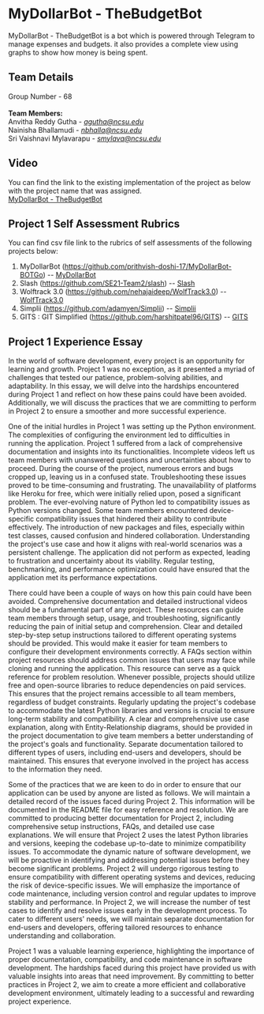 # MyDollarBot - TheBudgetBot

MyDollarBot - TheBudgetBot is a bot which is powered through Telegram to manage expenses and budgets. it also provides a complete view using graphs to show how money is being spent.

## Team Details

Group Number - 68<br><br>
<b>Team Members:</b><br>
Anvitha Reddy Gutha - <i>agutha@ncsu.edu</i><br>
Nainisha Bhallamudi - <i>nbhalla@ncsu.edu</i><br>
Sri Vaishnavi Mylavarapu - <i>smylava@ncsu.edu</i><br>

## Video
You can find the link to the existing implementation of the project as below with the project name that was assigned. <br>
[MyDollarBot - TheBudgetBot](https://youtu.be/6jXNsszrPys)

## Project 1 Self Assessment Rubrics
You can find csv file link to the rubrics of self assessments of the following projects below:<br>
1. MyDollarBot (https://github.com/prithvish-doshi-17/MyDollarBot-BOTGo) -- [MyDollarBot](https://github.com/nainisha-b/MyDollarBot-TheBudgetBot/blob/main/proj1/MyDollarBot.csv)<br>
2. Slash (https://github.com/SE21-Team2/slash) -- [Slash](https://github.com/nainisha-b/MyDollarBot-TheBudgetBot/blob/main/proj1/Slash.csv)<br>
3. Wolftrack 3.0 (https://github.com/nehajaideep/WolfTrack3.0) -- [WolfTrack3.0](https://github.com/nainisha-b/MyDollarBot-TheBudgetBot/blob/main/proj1/WolfTrack3.0.csv)<br>
4. Simplii (https://github.com/adamyen/Simplii) -- [Simplii](https://github.com/nainisha-b/MyDollarBot-TheBudgetBot/blob/main/proj1/Simplii.csv)<br>
5. GITS : GIT Simplified (https://github.com/harshitpatel96/GITS) -- [GITS](https://github.com/nainisha-b/MyDollarBot-TheBudgetBot/blob/main/proj1/GITS.csv)<br>

## Project 1 Experience Essay


In the world of software development, every project is an opportunity for learning and growth. Project 1 was no exception, as it presented a myriad of challenges that tested our patience, problem-solving abilities, and adaptability. In this essay, we will delve into the hardships encountered during Project 1 and reflect on how these pains could have been avoided. Additionally, we will discuss the practices that we are committing to perform in Project 2 to ensure a smoother and more successful experience.

One of the initial hurdles in Project 1 was setting up the Python environment. The complexities of configuring the environment led to difficulties in running the application. Project 1 suffered from a lack of comprehensive documentation and insights into its functionalities. Incomplete videos left us team members with unanswered questions and uncertainties about how to proceed. During the course of the project, numerous errors and bugs cropped up, leaving us in a confused state. Troubleshooting these issues proved to be time-consuming and frustrating. The unavailability of platforms like Heroku for free, which were initially relied upon, posed a significant problem. The ever-evolving nature of Python led to compatibility issues as Python versions changed. Some team members encountered device-specific compatibility issues that hindered their ability to contribute effectively. The introduction of new packages and files, especially within test classes, caused confusion and hindered collaboration. Understanding the project's use case and how it aligns with real-world scenarios was a persistent challenge. 
The application did not perform as expected, leading to frustration and uncertainty about its viability. Regular testing, benchmarking, and performance optimization could have ensured that the application met its performance expectations.

There could have been a couple of ways on how this pain could have been avoided. Comprehensive documentation and detailed instructional videos should be a fundamental part of any project. These resources can guide team members through setup, usage, and troubleshooting, significantly reducing the pain of initial setup and comprehension. Clear and detailed step-by-step setup instructions tailored to different operating systems should be provided. This would make it easier for team members to configure their development environments correctly. A FAQs section within project resources should address common issues that users may face while cloning and running the application. This resource can serve as a quick reference for problem resolution. Whenever possible, projects should utilize free and open-source libraries to reduce dependencies on paid services. This ensures that the project remains accessible to all team members, regardless of budget constraints. Regularly updating the project's codebase to accommodate the latest Python libraries and versions is crucial to ensure long-term stability and compatibility. A clear and comprehensive use case explanation, along with Entity-Relationship diagrams, should be provided in the project documentation to give team members a better understanding of the project's goals and functionality. Separate documentation tailored to different types of users, including end-users and developers, should be maintained. This ensures that everyone involved in the project has access to the information they need.

Some of the practices that we are keen to do in order to ensure that our application can be used by anyone are listed as follows. We will maintain a detailed record of the issues faced during Project 2. This information will be documented in the README file for easy reference and resolution. We are committed to producing better documentation for Project 2, including comprehensive setup instructions, FAQs, and detailed use case explanations. We will ensure that Project 2 uses the latest Python libraries and versions, keeping the codebase up-to-date to minimize compatibility issues. To accommodate the dynamic nature of software development, we will be proactive in identifying and addressing potential issues before they become significant problems. Project 2 will undergo rigorous testing to ensure compatibility with different operating systems and devices, reducing the risk of device-specific issues. We will emphasize the importance of code maintenance, including version control and regular updates to improve stability and performance. In Project 2, we will increase the number of test cases to identify and resolve issues early in the development process. To cater to different users' needs, we will maintain separate documentation for end-users and developers, offering tailored resources to enhance understanding and collaboration.

Project 1 was a valuable learning experience, highlighting the importance of proper documentation, compatibility, and code maintenance in software development. The hardships faced during this project have provided us with valuable insights into areas that need improvement. By committing to better practices in Project 2, we aim to create a more efficient and collaborative development environment, ultimately leading to a successful and rewarding project experience.





